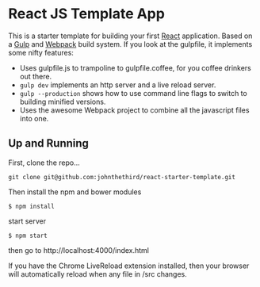 # React JS Template App

This is a starter template for building your first [React](http://facebook.github.io/react/) application. Based on a [Gulp](http://gulpjs.com/) and [Webpack](http://webpack.github.io/) build system. If you look at the gulpfile, it implements some nifty features:

* Uses gulpfile.js to trampoline to gulpfile.coffee, for you coffee drinkers out there.
* `gulp dev` implements an http server and a live reload server.
* `gulp --production` shows how to use command line flags to switch to building minified versions.
* Uses the awesome Webpack project to combine all the javascript files into one.

## Up and Running
First, clone the repo...

`git clone git@github.com:johnthethird/react-starter-template.git`

Then install the npm and bower modules

```
$ npm install
```

start server
```
$ npm start
```

then go to http://localhost:4000/index.html


If you have the Chrome LiveReload extension installed, then your browser will automatically reload when any file in /src changes.
